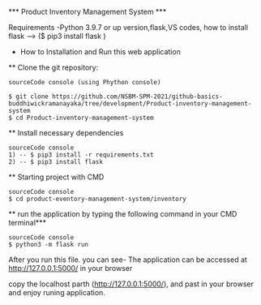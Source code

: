 
*** Product Inventory Management System ***


Requirements -Python 3.9.7 or up version,flask,VS codes, 
how to install flask --> ($ pip3 install flask )


* How to Installation and Run this web application 

 ** Clone the git repository:

	sourceCode console (using Phython console)

	$ git clone https://github.com/NSBM-SPM-2021/github-basics-buddhiwickramanayaka/tree/development/Product-inventory-management-system
	$ cd Product-inventory-management-system



 ** Install necessary dependencies

	sourceCode console
	1) -- $ pip3 install -r requirements.txt
	2) -- $ pip3 install flask


** Starting project with CMD

	sourceCode console
	$ cd product-eventory-management-system/inventory


** run the application by typing the following command in your CMD terminal***

	sourceCode console
	$ python3 -m flask run

After you run this file. you can see- 
The application can be accessed at http://127.0.0.1:5000/ in your browser

copy the localhost parth (http://127.0.0.1:5000/), and past in your browser and enjoy runing application. 